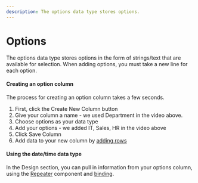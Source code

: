 ```yaml
---
description: The options data type stores options.
---
```


# Options

The options data type stores options in the form of strings/text that are available for selection. When adding options, you must take a new line for each option. 



#### Creating an option column

The process for creating an option column takes a few seconds.

1. First, click the Create New Column button
2. Give your column a name - we used Department in the video above.
3. Choose options as your data type
4. Add your options - we added IT, Sales, HR in the video above
5. Click Save Column
6. Add data to your new column by [adding rows](../tables/rows.md)

#### 

#### Using the date/time data type

In the Design section, you can pull in information from your options column, using the [Repeater](../../design/components/repeater.md) component and [binding](../../design/binding.md).

